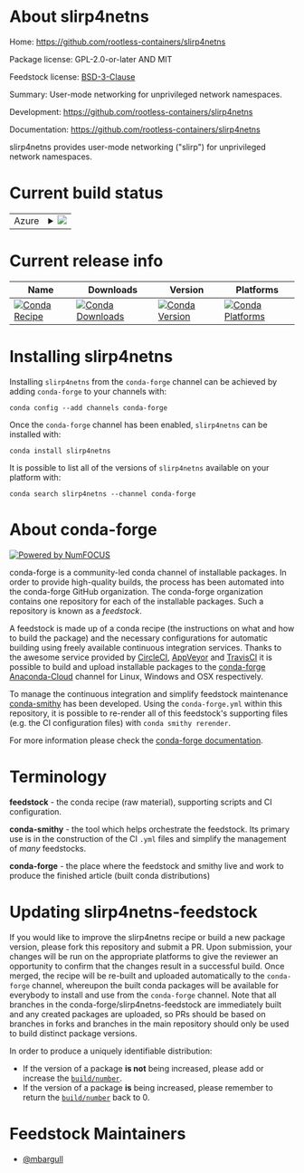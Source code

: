 About slirp4netns
=================

Home: https://github.com/rootless-containers/slirp4netns

Package license: GPL-2.0-or-later AND MIT

Feedstock license: [BSD-3-Clause](https://github.com/conda-forge/slirp4netns-feedstock/blob/master/LICENSE.txt)

Summary: User-mode networking for unprivileged network namespaces.

Development: https://github.com/rootless-containers/slirp4netns

Documentation: https://github.com/rootless-containers/slirp4netns

slirp4netns provides user-mode networking ("slirp") for unprivileged network namespaces.


Current build status
====================


<table>
    
  <tr>
    <td>Azure</td>
    <td>
      <details>
        <summary>
          <a href="https://dev.azure.com/conda-forge/feedstock-builds/_build/latest?definitionId=11086&branchName=master">
            <img src="https://dev.azure.com/conda-forge/feedstock-builds/_apis/build/status/slirp4netns-feedstock?branchName=master">
          </a>
        </summary>
        <table>
          <thead><tr><th>Variant</th><th>Status</th></tr></thead>
          <tbody><tr>
              <td>linux_64</td>
              <td>
                <a href="https://dev.azure.com/conda-forge/feedstock-builds/_build/latest?definitionId=11086&branchName=master">
                  <img src="https://dev.azure.com/conda-forge/feedstock-builds/_apis/build/status/slirp4netns-feedstock?branchName=master&jobName=linux&configuration=linux_64_" alt="variant">
                </a>
              </td>
            </tr>
          </tbody>
        </table>
      </details>
    </td>
  </tr>
</table>

Current release info
====================

| Name | Downloads | Version | Platforms |
| --- | --- | --- | --- |
| [![Conda Recipe](https://img.shields.io/badge/recipe-slirp4netns-green.svg)](https://anaconda.org/conda-forge/slirp4netns) | [![Conda Downloads](https://img.shields.io/conda/dn/conda-forge/slirp4netns.svg)](https://anaconda.org/conda-forge/slirp4netns) | [![Conda Version](https://img.shields.io/conda/vn/conda-forge/slirp4netns.svg)](https://anaconda.org/conda-forge/slirp4netns) | [![Conda Platforms](https://img.shields.io/conda/pn/conda-forge/slirp4netns.svg)](https://anaconda.org/conda-forge/slirp4netns) |

Installing slirp4netns
======================

Installing `slirp4netns` from the `conda-forge` channel can be achieved by adding `conda-forge` to your channels with:

```
conda config --add channels conda-forge
```

Once the `conda-forge` channel has been enabled, `slirp4netns` can be installed with:

```
conda install slirp4netns
```

It is possible to list all of the versions of `slirp4netns` available on your platform with:

```
conda search slirp4netns --channel conda-forge
```


About conda-forge
=================

[![Powered by NumFOCUS](https://img.shields.io/badge/powered%20by-NumFOCUS-orange.svg?style=flat&colorA=E1523D&colorB=007D8A)](http://numfocus.org)

conda-forge is a community-led conda channel of installable packages.
In order to provide high-quality builds, the process has been automated into the
conda-forge GitHub organization. The conda-forge organization contains one repository
for each of the installable packages. Such a repository is known as a *feedstock*.

A feedstock is made up of a conda recipe (the instructions on what and how to build
the package) and the necessary configurations for automatic building using freely
available continuous integration services. Thanks to the awesome service provided by
[CircleCI](https://circleci.com/), [AppVeyor](https://www.appveyor.com/)
and [TravisCI](https://travis-ci.com/) it is possible to build and upload installable
packages to the [conda-forge](https://anaconda.org/conda-forge)
[Anaconda-Cloud](https://anaconda.org/) channel for Linux, Windows and OSX respectively.

To manage the continuous integration and simplify feedstock maintenance
[conda-smithy](https://github.com/conda-forge/conda-smithy) has been developed.
Using the ``conda-forge.yml`` within this repository, it is possible to re-render all of
this feedstock's supporting files (e.g. the CI configuration files) with ``conda smithy rerender``.

For more information please check the [conda-forge documentation](https://conda-forge.org/docs/).

Terminology
===========

**feedstock** - the conda recipe (raw material), supporting scripts and CI configuration.

**conda-smithy** - the tool which helps orchestrate the feedstock.
                   Its primary use is in the construction of the CI ``.yml`` files
                   and simplify the management of *many* feedstocks.

**conda-forge** - the place where the feedstock and smithy live and work to
                  produce the finished article (built conda distributions)


Updating slirp4netns-feedstock
==============================

If you would like to improve the slirp4netns recipe or build a new
package version, please fork this repository and submit a PR. Upon submission,
your changes will be run on the appropriate platforms to give the reviewer an
opportunity to confirm that the changes result in a successful build. Once
merged, the recipe will be re-built and uploaded automatically to the
`conda-forge` channel, whereupon the built conda packages will be available for
everybody to install and use from the `conda-forge` channel.
Note that all branches in the conda-forge/slirp4netns-feedstock are
immediately built and any created packages are uploaded, so PRs should be based
on branches in forks and branches in the main repository should only be used to
build distinct package versions.

In order to produce a uniquely identifiable distribution:
 * If the version of a package **is not** being increased, please add or increase
   the [``build/number``](https://docs.conda.io/projects/conda-build/en/latest/resources/define-metadata.html#build-number-and-string).
 * If the version of a package **is** being increased, please remember to return
   the [``build/number``](https://docs.conda.io/projects/conda-build/en/latest/resources/define-metadata.html#build-number-and-string)
   back to 0.

Feedstock Maintainers
=====================

* [@mbargull](https://github.com/mbargull/)

